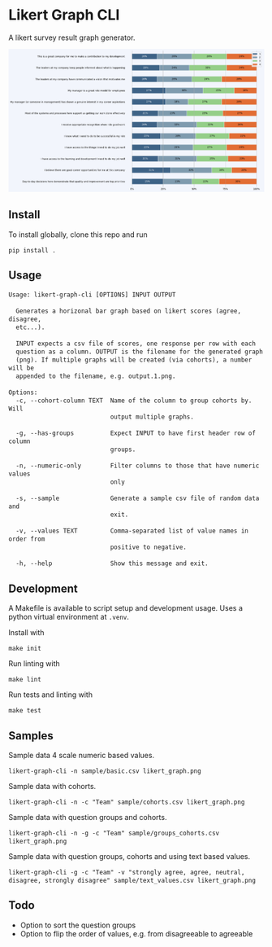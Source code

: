 # Likert Graph CLI

A likert survey result graph generator.

![likert_graph](likert_graph.png)

## Install

To install globally, clone this repo and run

```
pip install .
```

## Usage

```
Usage: likert-graph-cli [OPTIONS] INPUT OUTPUT

  Generates a horizonal bar graph based on likert scores (agree, disagree,
  etc...).

  INPUT expects a csv file of scores, one response per row with each
  question as a column. OUTPUT is the filename for the generated graph
  (png). If multiple graphs will be created (via cohorts), a number will be
  appended to the filename, e.g. output.1.png.

Options:
  -c, --cohort-column TEXT  Name of the column to group cohorts by. Will
                            output multiple graphs.

  -g, --has-groups          Expect INPUT to have first header row of column
                            groups.

  -n, --numeric-only        Filter columns to those that have numeric values
                            only

  -s, --sample              Generate a sample csv file of random data and
                            exit.

  -v, --values TEXT         Comma-separated list of value names in order from
                            positive to negative.

  -h, --help                Show this message and exit.
```

## Development

A Makefile is available to script setup and development usage. Uses a python virtual environment at `.venv`.

Install with

```
make init
````

Run linting with

```
make lint
```

Run tests and linting with 

```
make test
```

## Samples

Sample data 4 scale numeric based values.

```
likert-graph-cli -n sample/basic.csv likert_graph.png
```

Sample data with cohorts.

```
likert-graph-cli -n -c "Team" sample/cohorts.csv likert_graph.png
```

Sample data with question groups and cohorts.

```
likert-graph-cli -n -g -c "Team" sample/groups_cohorts.csv likert_graph.png
```

Sample data with question groups, cohorts and using text based values.

```
likert-graph-cli -g -c "Team" -v "strongly agree, agree, neutral, disagree, strongly disagree" sample/text_values.csv likert_graph.png
```

## Todo
- Option to sort the question groups
- Option to flip the order of values, e.g. from disagreeable to agreeable
